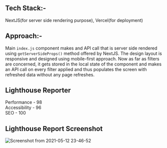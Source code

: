 ## Tech Stack:- 
NextJS(for server side rendering purpose), Vercel(for deployment)

## Approach:-
Main `index.js` component makes and API call that is server side rendered using `getServerSideProps()` method offered by NextJS. The design layout is responsive and designed using mobile-first approach. Now as far as filters are concerned, it gets stored in the local state of the component and makes an API call on every filter applied and thus populates the screen with refreshed data without any page refreshes.

## Lighthouse Reporter
Performance - 98 <br>
Accessibility - 96 <br>
SEO - 100 <br>

## Lighthouse Report Screenshot
![Screenshot from 2021-05-12 23-46-52](https://user-images.githubusercontent.com/40193621/118025596-a70f1700-b37d-11eb-8f17-a70ff680ca8e.png)

